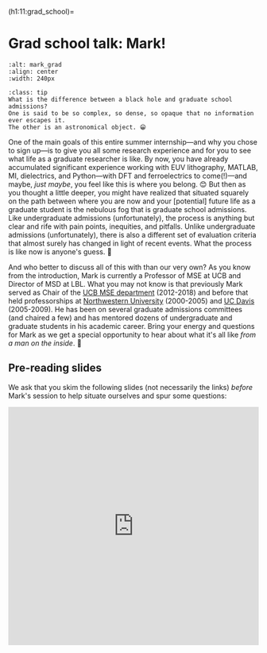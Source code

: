 (h1:11:grad_school)=
# Grad school talk: Mark!

```{image} ../../assets/fig/preamble/mark.jpg
:alt: mark_grad
:align: center
:width: 240px
```

```{admonition} Did you know?
:class: tip
What is the difference between a black hole and graduate school admissions?
One is said to be so complex, so dense, so opaque that no information ever escapes it.
The other is an astronomical object. 😁
```

One of the main goals of this entire summer internship—and why you chose to sign up—is to give you all some research experience and for you to see what life as a graduate researcher is like.
By now, you have already accumulated significant experience working with EUV lithography, MATLAB, MI, dielectrics, and Python—with DFT and ferroelectrics to come(!)—and maybe, _just maybe_, you feel like this is where you belong. 😊
But then as you thought a little deeper, you might have realized that situated squarely on the path between where you are now and your [potential] future life as a graduate student is the nebulous fog that is graduate school admissions.
Like undergraduate admissions (unfortunately), the process is anything but clear and rife with pain points, inequities, and pitfalls. 
Unlike undergraduate admissions (unfortunately), there is also a different set of evaluation criteria that almost surely has changed in light of recent events.
What the process is like now is anyone's guess. 🤷‍

And who better to discuss all of this with than our very own?
As you know from the introduction, Mark is currently a Professor of MSE at UCB and Director of MSD at LBL.
What you may not know is that previously Mark served as Chair of the [UCB MSE department](https://mse.berkeley.edu/) (2012-2018) and before that held professorships at [Northwestern University](https://www.mccormick.northwestern.edu/materials-science/) (2000-2005) and [UC Davis](https://mse.engineering.ucdavis.edu/) (2005-2009).
He has been on several graduate admissions committees (and chaired a few) and has mentored dozens of undergraduate and graduate students in his academic career.
Bring your energy and questions for Mark as we get a special opportunity to hear about what it's all like _from a man on the inside_. 👀



## Pre-reading slides

We ask that you skim the following slides (not necessarily the links) _before_ Mark's session to help situate ourselves and spur some questions:

<iframe src="https://docs.google.com/presentation/d/e/2PACX-1vRlFSDwK3pKKnnkYEjU1fyrCk9FC4SUgfbUNQnUNbOXb_H6zoUrLQVGIlLNQ_XnjFSRjHWTPsHFOZWO/embed?start=false&loop=false&delayms=3000" frameborder="0" width="100%" height="480" allowfullscreen="true" mozallowfullscreen="true" webkitallowfullscreen="true"></iframe>



